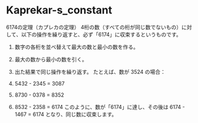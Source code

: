 # Kaprekar-s_constant
6174の定理（カプレカの定理）
4桁の数（すべての桁が同じ数でないもの）に対して、以下の操作を繰り返すと、必ず「6174」に収束するというものです。

1. 数字の各桁を並べ替えて最大の数と最小の数を作る。
2. 最大の数から最小の数を引く。
3. 出た結果で同じ操作を繰り返す。
たとえば、数が 3524 の場合：

1. 5432 - 2345 = 3087
2. 8730 - 0378 = 8352
3. 8532 - 2358 = 6174
このように、数が「6174」に達し、その後は 6174 - 1467 = 6174 となり、同じ数に収束します。

## 
